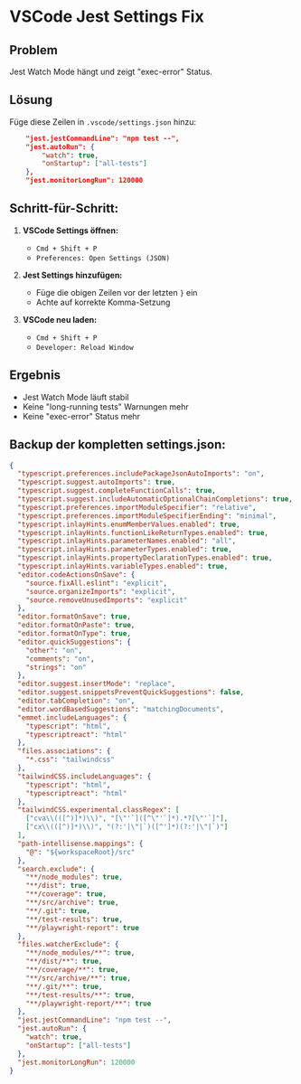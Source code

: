 # VSCode Jest Settings Fix

## Problem

Jest Watch Mode hängt und zeigt "exec-error" Status.

## Lösung

Füge diese Zeilen in `.vscode/settings.json` hinzu:

```json
    "jest.jestCommandLine": "npm test --",
    "jest.autoRun": {
        "watch": true,
        "onStartup": ["all-tests"]
    },
    "jest.monitorLongRun": 120000
```

## Schritt-für-Schritt:

1. **VSCode Settings öffnen:**

   - `Cmd + Shift + P`
   - `Preferences: Open Settings (JSON)`

2. **Jest Settings hinzufügen:**

   - Füge die obigen Zeilen vor der letzten `}` ein
   - Achte auf korrekte Komma-Setzung

3. **VSCode neu laden:**
   - `Cmd + Shift + P`
   - `Developer: Reload Window`

## Ergebnis

- Jest Watch Mode läuft stabil
- Keine "long-running tests" Warnungen mehr
- Keine "exec-error" Status mehr

## Backup der kompletten settings.json:

```json
{
  "typescript.preferences.includePackageJsonAutoImports": "on",
  "typescript.suggest.autoImports": true,
  "typescript.suggest.completeFunctionCalls": true,
  "typescript.suggest.includeAutomaticOptionalChainCompletions": true,
  "typescript.preferences.importModuleSpecifier": "relative",
  "typescript.preferences.importModuleSpecifierEnding": "minimal",
  "typescript.inlayHints.enumMemberValues.enabled": true,
  "typescript.inlayHints.functionLikeReturnTypes.enabled": true,
  "typescript.inlayHints.parameterNames.enabled": "all",
  "typescript.inlayHints.parameterTypes.enabled": true,
  "typescript.inlayHints.propertyDeclarationTypes.enabled": true,
  "typescript.inlayHints.variableTypes.enabled": true,
  "editor.codeActionsOnSave": {
    "source.fixAll.eslint": "explicit",
    "source.organizeImports": "explicit",
    "source.removeUnusedImports": "explicit"
  },
  "editor.formatOnSave": true,
  "editor.formatOnPaste": true,
  "editor.formatOnType": true,
  "editor.quickSuggestions": {
    "other": "on",
    "comments": "on",
    "strings": "on"
  },
  "editor.suggest.insertMode": "replace",
  "editor.suggest.snippetsPreventQuickSuggestions": false,
  "editor.tabCompletion": "on",
  "editor.wordBasedSuggestions": "matchingDocuments",
  "emmet.includeLanguages": {
    "typescript": "html",
    "typescriptreact": "html"
  },
  "files.associations": {
    "*.css": "tailwindcss"
  },
  "tailwindCSS.includeLanguages": {
    "typescript": "html",
    "typescriptreact": "html"
  },
  "tailwindCSS.experimental.classRegex": [
    ["cva\\(([^)]*)\\)", "[\"'`]([^\"'`]*).*?[\"'`]"],
    ["cx\\(([^)]*)\\)", "(?:'|\"|`)([^']*)(?:'|\"|`)"]
  ],
  "path-intellisense.mappings": {
    "@": "${workspaceRoot}/src"
  },
  "search.exclude": {
    "**/node_modules": true,
    "**/dist": true,
    "**/coverage": true,
    "**/src/archive": true,
    "**/.git": true,
    "**/test-results": true,
    "**/playwright-report": true
  },
  "files.watcherExclude": {
    "**/node_modules/**": true,
    "**/dist/**": true,
    "**/coverage/**": true,
    "**/src/archive/**": true,
    "**/.git/**": true,
    "**/test-results/**": true,
    "**/playwright-report/**": true
  },
  "jest.jestCommandLine": "npm test --",
  "jest.autoRun": {
    "watch": true,
    "onStartup": ["all-tests"]
  },
  "jest.monitorLongRun": 120000
}
```
